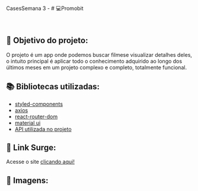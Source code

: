 CasesSemana 3 - # 💻Promobit


  
<br>
  
## :dart: Objetivo do projeto:
O projeto é um app onde podemos buscar filmese visualizar detalhes deles, o intuito principal é aplicar todo o conhecimento adquirido ao longo dos últimos  meses em um projeto complexo e completo, totalmente funcional. 
 

## :books: Bibliotecas utilizadas:
- [styled-components](https://styled-components.com/)
- [axios](https://github.com/axios/axios)
- [react-router-dom](https://v5.reactrouter.com/)
- [material ui](https://mui.com/)
- [API utilizada no projeto](https://www.themoviedb.org/)
## 🔗 Link Surge: 
Acesse o site [clicando aqui!](https://promobit-mike.surge.sh/)
<br>

## 📸 Imagens:









